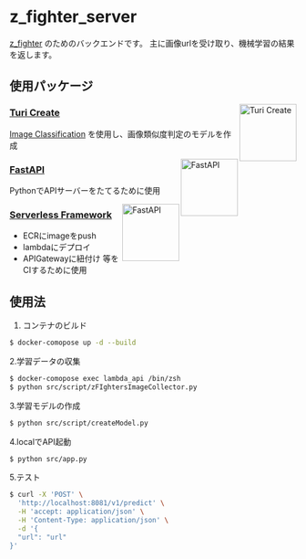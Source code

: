 # z_fighter_server


[z_fighter](https://github.com/iisyos/z_fighter) のためのバックエンドです。
主に画像urlを受け取り、機械学習の結果を返します。


## 使用パッケージ
<img align="right" src="https://docs-assets.developer.apple.com/turicreate/turi-dog.svg" alt="Turi Create" width="100">

### [Turi Create](https://apple.github.io/turicreate/docs/userguide/)
[Image Classification](https://apple.github.io/turicreate/docs/userguide/image_classifier/) を使用し、画像類似度判定のモデルを作成

<img align="right" src="https://rightcode.co.jp/wp-content/uploads/2019/11/FastAPI.png" alt="FastAPI" width="100">

### [FastAPI](https://fastapi.tiangolo.com/ja/)
PythonでAPIサーバーをたてるために使用

<img align="right" src="https://user-images.githubusercontent.com/67086449/196201756-ef81a353-0cc3-4733-a7f4-00b1681c89d1.png" alt="FastAPI" width="100">

### [Serverless Framework](https://www.serverless.com/)
- ECRにimageをpush
- lambdaにデプロイ
- APIGatewayに紐付け
等をCIするために使用

## 使用法

1. コンテナのビルド
```zsh
$ docker-comopose up -d --build
```

2.学習データの収集

```zsh
$ docker-comopose exec lambda_api /bin/zsh
$ python src/script/zFIghtersImageCollector.py
```

3.学習モデルの作成

```zsh
$ python src/script/createModel.py
```

4.localでAPI起動
```zsh
$ python src/app.py
```

5.テスト

```zsh
$ curl -X 'POST' \
  'http://localhost:8081/v1/predict' \
  -H 'accept: application/json' \
  -H 'Content-Type: application/json' \
  -d '{
  "url": "url"
}'




